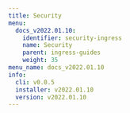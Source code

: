```yaml
---
title: Security
menu:
  docs_v2022.01.10:
    identifier: security-ingress
    name: Security
    parent: ingress-guides
    weight: 35
menu_name: docs_v2022.01.10
info:
  cli: v0.0.5
  installer: v2022.01.10
  version: v2022.01.10
---
```


